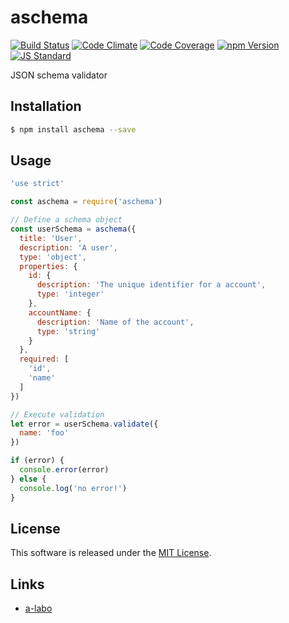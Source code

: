 aschema
==========

<!---
This file is generated by ape-tmpl. Do not update manually.
--->

<!-- Badge Start -->
<a name="badges"></a>

[![Build Status][bd_travis_shield_url]][bd_travis_url]
[![Code Climate][bd_codeclimate_shield_url]][bd_codeclimate_url]
[![Code Coverage][bd_codeclimate_coverage_shield_url]][bd_codeclimate_url]
[![npm Version][bd_npm_shield_url]][bd_npm_url]
[![JS Standard][bd_standard_shield_url]][bd_standard_url]

[bd_repo_url]: https://github.com/a-labo/aschema
[bd_travis_url]: http://travis-ci.org/a-labo/aschema
[bd_travis_shield_url]: http://img.shields.io/travis/a-labo/aschema.svg?style=flat
[bd_travis_com_url]: http://travis-ci.com/a-labo/aschema
[bd_travis_com_shield_url]: https://api.travis-ci.com/a-labo/aschema.svg?token=
[bd_license_url]: https://github.com/a-labo/aschema/blob/master/LICENSE
[bd_codeclimate_url]: http://codeclimate.com/github/a-labo/aschema
[bd_codeclimate_shield_url]: http://img.shields.io/codeclimate/github/a-labo/aschema.svg?style=flat
[bd_codeclimate_coverage_shield_url]: http://img.shields.io/codeclimate/coverage/github/a-labo/aschema.svg?style=flat
[bd_gemnasium_url]: https://gemnasium.com/a-labo/aschema
[bd_gemnasium_shield_url]: https://gemnasium.com/a-labo/aschema.svg
[bd_npm_url]: http://www.npmjs.org/package/aschema
[bd_npm_shield_url]: http://img.shields.io/npm/v/aschema.svg?style=flat
[bd_standard_url]: http://standardjs.com/
[bd_standard_shield_url]: https://img.shields.io/badge/code%20style-standard-brightgreen.svg

<!-- Badge End -->


<!-- Description Start -->
<a name="description"></a>

JSON schema validator

<!-- Description End -->


<!-- Overview Start -->
<a name="overview"></a>



<!-- Overview End -->


<!-- Sections Start -->
<a name="sections"></a>

<!-- Section from "doc/guides/01.Installation.md.hbs" Start -->

<a name="section-doc-guides-01-installation-md"></a>
Installation
-----

```bash
$ npm install aschema --save
```


<!-- Section from "doc/guides/01.Installation.md.hbs" End -->

<!-- Section from "doc/guides/02.Usage.md.hbs" Start -->

<a name="section-doc-guides-02-usage-md"></a>
Usage
---------

```javascript
'use strict'

const aschema = require('aschema')

// Define a schema object
const userSchema = aschema({
  title: 'User',
  description: 'A user',
  type: 'object',
  properties: {
    id: {
      description: 'The unique identifier for a account',
      type: 'integer'
    },
    accountName: {
      description: 'Name of the account',
      type: 'string'
    }
  },
  required: [
    'id',
    'name'
  ]
})

// Execute validation
let error = userSchema.validate({
  name: 'foo'
})

if (error) {
  console.error(error)
} else {
  console.log('no error!')
}

```


<!-- Section from "doc/guides/02.Usage.md.hbs" End -->


<!-- Sections Start -->


<!-- LICENSE Start -->
<a name="license"></a>

License
-------
This software is released under the [MIT License](https://github.com/a-labo/aschema/blob/master/LICENSE).

<!-- LICENSE End -->


<!-- Links Start -->
<a name="links"></a>

Links
------

+ [a-labo][a_labo_url]

[a_labo_url]: https://github.com/a-labo

<!-- Links End -->
